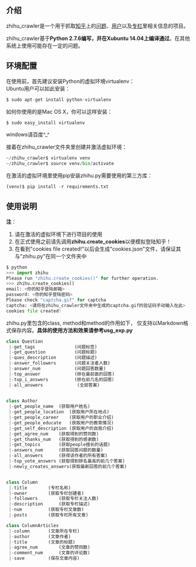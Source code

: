 
## 介绍
zhihu_crawler是一个用于抓取[知乎](http://www.zhihu.com/)上的[问题](http://www.zhihu.com/question/29693016)、[用户](http://www.zhihu.com/people/xie-ke-41)以及[专栏](http://zhuanlan.zhihu.com/niceliving)里相关信息的项目。  

zhihu_crawler基于**Python 2.7.6编写，并在Xubuntu 14.04上编译通过**。在其他系统上使用可能存在一定的问题。  


## 环境配置
在使用前，首先建议安装Python的虚拟环境virtualenv：  
Ubuntu用户可以如此安装：  
```Python
$ sudo apt-get install python-virtualenv  
```
如何你使用的是Mac OS X，你可以这样安装：  
```Python
$ sudo easy_install virtualenv  
```
windows请百度^_^  



接着在zhihu_crawler文件夹里创建并激活虚拟环境：  
```Python
~/zhihu_crawler$ virtualenv venv  
~/zhihu_crawler$ source venv/bin/activate
```


在激活的虚拟环境里使用pip安装zhihu.py需要使用的第三方库：  
```Python
(venv)$ pip install -r requirements.txt  
```

## 使用说明
**注**：  
1. 请在激活的虚拟环境下进行项目的使用  
2. 在正式使用之前请先调用**zhihu.create_cookies**以便模拟登陆知乎！  
3. 在看到"cookies file created!"以后会生成"cookies.json"文件，请保证其与"zhihu.py"在同一个文件夹中  

```Python
$ python
>>> import zhihu
Please run "zhihu.create_cookies()" for further operation.
>>> zhihu.create_cookies()
email: <你的知乎登陆邮箱>
password: <你的知乎登陆密码> 
Please check "captcha.gif" for captcha
captcha: <请将在zhihu_crawler文件夹中生成的captcha.gif的验证码手动输入在此>
cookies file created!
```

zhihu.py里包含的class, method和method的作用如下， 仅支持以Markdown格式保存内容。**具体的使用方法和效果请参考usg_exp.py**  

```Python
class Question
 |-get_tags               (问题标签)
 |-get_question           (问题标题)
 |-ques_description       (问题描述)
 |-answer_followers       (问题关注者人数)
 |-answer_num             (问题回答数量)
 |-top_answer             (排在最前面的回答)
 |-top_i_answers	      (排在前几名的回答）
 |-all_answers		       (全部答案)

 
class Author
 |-get_people_name	(获取用户姓名)
 |-get_people_location	(获取用户所在地点)
 |-get_people_career	(获取用户的职业介绍)
 |-get_people_educate	(获取用户的教育情况)
 |-get_self_description (获取用户的自我介绍)
 |-get_agree_num	(获取得到的赞同数)
 |-get_thanks_num	(获取得到的感谢数)
 |-get_topics		(获取people擅长的话题)
 |-answers_num		(获取回答问题的数量)
 |-all_answers		(获得该作者的所有答案)
 |-top_vote_answers	(获取得到排名最高的前几个答案)
 |-newly_creates_answers(获取最新回答的前几个答案)


class Column
 |-title		(专栏名称)
 |-owner		(获取专栏创建者)
 |-followers		(获取专栏关注人数)
 |-description		(获取专栏描述)
 |-num			(获取专栏文章数)
 |-posts		(获取专栏所有文章)

class ColumnArticles
 |-column		(文章所在专栏)
 |-author		(文章作者)
 |-title		(文章的标题)
 |-agree_num		(文章的赞同数)
 |-comment_num		(文章的评论数)
 |-save			(保存文章内容)
```
